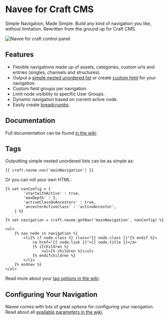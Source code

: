 # Navee for Craft CMS
Simple Navigation, Made Simple. Build any kind of navigation you like, without limitation. Rewritten from the ground up for Craft CMS.

![Navee for craft control panel](https://fromtheoutfit.com/lib/media/add-ons/navee/navee-for-craft-cp.gif)

## Features
* Flexible navigations made up of assets, categories, custom urls and entries (singles, channels and structures).
* Output a [simple nested unordered list](https://github.com/fromtheoutfit/navee/wiki/Tags#simple---craftnaveenav) or create [custom html](https://github.com/fromtheoutfit/navee/wiki/Tags#custom---craftnaveegetnav) for your navigation.
* Custom field groups per navigation.
* Limit node visibility to specific User Groups.
* Dynamic navigation based on current active node.
* Easily create [breadcrumbs](https://github.com/fromtheoutfit/navee/wiki/Parameters#breadcrumbs).

## Documentation
Full documentation can be found [in the wiki](https://github.com/fromtheoutfit/navee/wiki).

## Tags
Outputting simple nested unordered lists can be as simple as:

    {{ craft.navee.nav('mainNavigation') }}

Or you can roll your own HTML:

    {% set navConfig = {
            'startwithActive' : true,
            'maxDepth' : 2,
            'activeClassOnAncestors' : true,
            'ancestorActiveClass' : 'activeAncestor',
        } %}

    {% set navigation = craft.navee.getNav('mainNavigation', navConfig) %}

    <ul>
        {% nav node in navigation %}
            <li{% if node.class %} class="{{ node.class }}"{% endif %}>
                <a href="{{ node.link }}">{{ node.title }}</a>
                {% ifchildren %}
                    <ul>{% children %}</ul>
                {% endifchildren %}
            </li>
        {% endnav %}
    </ul>

Read more about your [tag options in the wiki](https://github.com/fromtheoutfit/navee/wiki/Tags).

## Configuring Your Navigation
Navee comes with lots of great options for configuring your navigation. Read about all [available parameters in the wiki](https://github.com/fromtheoutfit/navee/wiki/Parameters).




